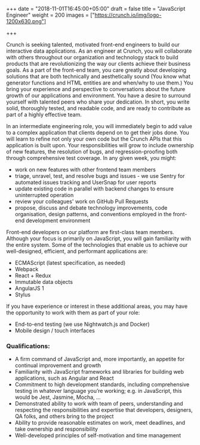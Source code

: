 +++
date = "2018-11-01T16:45:00+05:00"
draft = false
title = "JavaScript Engineer"
weight = 200
images = ["https://crunch.io/img/logo-1200x630.png"]


+++

Crunch is seeking talented, motivated front-end engineers to build our interactive data applications. As an engineer at Crunch, you will collaborate with others throughout our organization and technology stack to build products that are revolutionizing the way our clients achieve their business goals. As a part of the front-end team, you care greatly about developing solutions that are both technically and aesthetically sound (You know what generator functions and HTML entities are and when/why to use them.) You bring your experience and perspective to conversations about the future growth of our applications and environment. You have a desire to surround yourself with talented peers who share your dedication. In short, you write solid, thoroughly tested, and readable code, and are ready to contribute as part of a highly effective team.

In an intermediate engineering role, you will immediately begin to add value to a complex application that clients depend on to get their jobs done. You will learn to refine not only your own code but the Crunch APIs that this application is built upon. Your responsibilities will grow to include ownership of new features, the resolution of bugs, and regression-proofing both through comprehensive test coverage. In any given week, you might:

* work on new features with other frontend team members
* triage, unravel, test, and resolve bugs and issues - we use Sentry for automated issues tracking and UserSnap for user reports
* update existing code in parallel with backend changes to ensure uninterrupted operation
* review your colleagues' work on GitHub Pull Requests
* propose, discuss and debate technology improvements, code organisation, design patterns, and conventions employed in the front-end development environment

Front-end developers on our platform are first-class team members. Although your focus is primarily on JavaScript, you will gain familiarity with the entire system. Some of the technologies that enable us to achieve our well-designed, efficient, and performant applications are:

* ECMAScript (latest specification, as needed)
* Webpack
* React + Redux
* Immutable data objects
* AngularJS 1
* Stylus

If you have experience or interest in these additional areas, you may have the opportunity to work with them as part of your role:

* End-to-end testing (we use Nightwatch.js and Docker)
* Mobile design / touch interfaces

### Qualifications:

* A firm command of JavaScript and, more importantly, an appetite for continual improvement and growth
* Familiarity with JavaScript frameworks and libraries for building web applications, such as Angular and React
* Commitment to high development standards, including comprehensive testing in whatever language you’re working; e.g. in JavaScript, this would be Jest, Jasmine, Mocha, ...
* Demonstrated ability to work with team of peers, understanding and respecting the responsibilities and expertise that developers, designers, QA folks, and others bring to the project
* Ability to provide reasonable estimates on work, meet deadlines, and take ownership and responsibility
* Well-developed principles of self-motivation and time management

